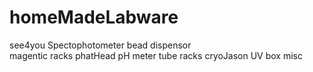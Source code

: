 # homeMadeLabware

see4you		Spectophotometer
bead dispensor		
magentic racks
phatHead		pH meter
tube racks
cryoJason		UV box
misc